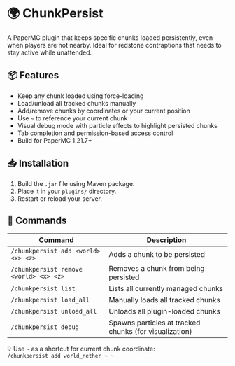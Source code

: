 # 🌍 ChunkPersist

A PaperMC plugin that keeps specific chunks loaded persistently, even when players are not nearby. Ideal for redstone contraptions that needs to stay active while unattended.

## 📦 Features

- Keep any chunk loaded using force-loading
- Load/unload all tracked chunks manually
- Add/remove chunks by coordinates or your current position
- Use `~` to reference your current chunk
- Visual debug mode with particle effects to highlight persisted chunks
- Tab completion and permission-based access control
- Build for PaperMC 1.21.7+

## 📥 Installation

1. Build the `.jar` file using Maven package.
2. Place it in your `plugins/` directory.
3. Restart or reload your server.

## 💬 Commands

| Command | Description |
|--------|-------------|
| `/chunkpersist add <world> <x> <z>` | Adds a chunk to be persisted |
| `/chunkpersist remove <world> <x> <z>` | Removes a chunk from being persisted |
| `/chunkpersist list` | Lists all currently managed chunks |
| `/chunkpersist load_all` | Manually loads all tracked chunks |
| `/chunkpersist unload_all` | Unloads all plugin-loaded chunks |
| `/chunkpersist debug` | Spawns particles at tracked chunks (for visualization) |

💡 Use `~` as a shortcut for current chunk coordinate:  
`/chunkpersist add world_nether ~ ~`

